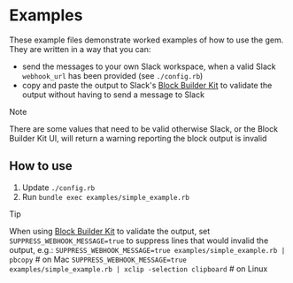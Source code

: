# Examples

These example files demonstrate worked examples of how to use the gem.  
They are written in a way that you can:
- send the messages to your own Slack workspace, when a valid Slack `webhook_url` has been provided (see `./config.rb`)
- copy and paste the output to Slack's [Block Builder Kit](https://app.slack.com/block-kit-builder) to validate the output without having to send a message to Slack

> [!NOTE]
> There are some values that need to be valid otherwise Slack, or the Block Builder Kit UI, will return a warning reporting the block output is invalid

## How to use
1. Update `./config.rb`
1. Run `bundle exec examples/simple_example.rb`

> [!TIP]
> When using [Block Builder Kit](https://app.slack.com/block-kit-builder) to validate the output, set `SUPPRESS_WEBHOOK_MESSAGE=true` to suppress lines that would invalid the output, e.g.:
> `SUPPRESS_WEBHOOK_MESSAGE=true examples/simple_example.rb | pbcopy` # on Mac
> `SUPPRESS_WEBHOOK_MESSAGE=true examples/simple_example.rb | xclip -selection clipboard` # on Linux
